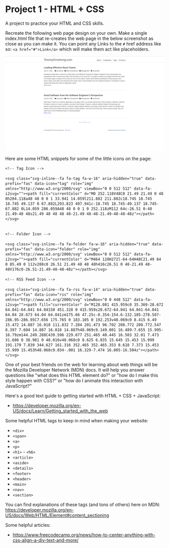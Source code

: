 Project 1 - HTML + CSS
========================

A project to practice your HTML and CSS skills.

Recreate the following web page design on your own. Make a single index.html
file that re-creates the web page in the below screenshot as close as you can
make it. You can point any Links to the `#` href address like so: `<a
href="#">Link</a>` which will make them act like placeholders.

![webpage screenshot](./img/webpage-screenshot.png)

Here are some HTML snippets for some of the little icons on the page:

```
<!-- Tag Icon -->

<svg class="svg-inline--fa fa-tag fa-w-16" aria-hidden="true" data-prefix="fas" data-icon="tag" role="img" xmlns="http://www.w3.org/2000/svg" viewBox="0 0 512 512" data-fa-i2svg=""><path fill="currentColor" d="M0 252.118V48C0 21.49 21.49 0 48 0h204.118a48 48 0 0 1 33.941 14.059l211.882 211.882c18.745 18.745 18.745 49.137 0 67.882L293.823 497.941c-18.745 18.745-49.137 18.745-67.882 0L14.059 286.059A48 48 0 0 1 0 252.118zM112 64c-26.51 0-48 21.49-48 48s21.49 48 48 48 48-21.49 48-48-21.49-48-48-48z"></path></svg>


<!-- Folder Icon -->

<svg class="svg-inline--fa fa-folder fa-w-16" aria-hidden="true" data-prefix="fas" data-icon="folder" role="img" xmlns="http://www.w3.org/2000/svg" viewBox="0 0 512 512" data-fa-i2svg=""><path fill="currentColor" d="M464 128H272l-64-64H48C21.49 64 0 85.49 0 112v288c0 26.51 21.49 48 48 48h416c26.51 0 48-21.49 48-48V176c0-26.51-21.49-48-48-48z"></path></svg>

<!-- RSS Feed Icon -->

<svg class="svg-inline--fa fa-rss fa-w-14" aria-hidden="true" data-prefix="fas" data-icon="rss" role="img" xmlns="http://www.w3.org/2000/svg" viewBox="0 0 448 512" data-fa-i2svg=""><path fill="currentColor" d="M128.081 415.959c0 35.369-28.672 64.041-64.041 64.041S0 451.328 0 415.959s28.672-64.041 64.041-64.041 64.04 28.673 64.04 64.041zm175.66 47.25c-8.354-154.6-132.185-278.587-286.95-286.95C7.656 175.765 0 183.105 0 192.253v48.069c0 8.415 6.49 15.472 14.887 16.018 111.832 7.284 201.473 96.702 208.772 208.772.547 8.397 7.604 14.887 16.018 14.887h48.069c9.149.001 16.489-7.655 15.995-16.79zm144.249.288C439.596 229.677 251.465 40.445 16.503 32.01 7.473 31.686 0 38.981 0 48.016v48.068c0 8.625 6.835 15.645 15.453 15.999 191.179 7.839 344.627 161.316 352.465 352.465.353 8.618 7.373 15.453 15.999 15.453h48.068c9.034-.001 16.329-7.474 16.005-16.504z"></path></svg>
```

One of your best friends on the web for learning about web things will be the
Mozilla Developer Network (MDN) docs. It will help you answer questions like
"what does this HTML element do?" or "how do I make this style happen with CSS?"
or "how do I animate this interaction with JavaScript?"

Here's a good text guide to getting started with HTML + CSS + JavaScript:

  - https://developer.mozilla.org/en-US/docs/Learn/Getting_started_with_the_web

Some helpful HTML tags to keep in mind when making your website:

  - `<div>`
  - `<span>`
  - `<a>`
  - `<p>`
  - `<h1>` - `<h6>`
  - `<article>`
  - `<aside>`
  - `<details>`
  - `<footer>`
  - `<header>`
  - `<main>`
  - `<nav>`
  - `<section>`

You can find explanations of these tags (and tons of others) here on MDN:
https://developer.mozilla.org/en-US/docs/Web/HTML/Element#content_sectioning

Some helpful articles:

  - https://www.freecodecamp.org/news/how-to-center-anything-with-css-align-a-div-text-and-more/
